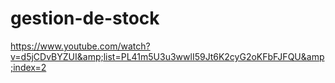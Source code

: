 # gestion-de-stock
https://www.youtube.com/watch?v=d5jCDvBYZUI&amp;list=PL41m5U3u3wwlI59Jt6K2cyG2oKFbFJFQU&amp;index=2
